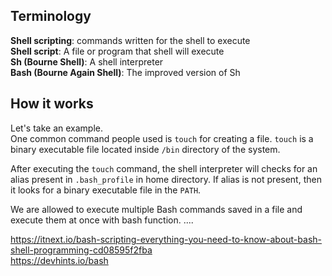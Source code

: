 ## Terminology
**Shell scripting**: commands written for the shell to execute<br>
**Shell script**: A file or program that shell will execute<br>
**Sh (Bourne Shell)**: A shell interpreter<br>
**Bash (Bourne Again Shell)**: The improved version of Sh<br>

## How it works
Let's take an example.<br>
One common command people used is `touch` for creating a file. `touch` is a binary executable file located inside `/bin` directory of the system.<br>

After executing the `touch` command, the shell interpreter will checks for an alias present in `.bash_profile` in home directory. If alias is not present, then it looks for a binary executable file in the `PATH`.<br>

We are allowed to execute multiple Bash commands saved in a file and execute them at once with bash function.
....






https://itnext.io/bash-scripting-everything-you-need-to-know-about-bash-shell-programming-cd08595f2fba <br>
https://devhints.io/bash
